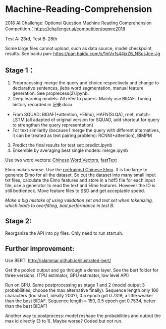 # Machine-Reading-Comprehension
2018 AI Challenge: Optional Question Machine Reading Comprehension
Competition：https://challenger.ai/competition/oqmrc2018

Test A: 23rd, Test B: 28th

Some large files cannot upload, such as data source, model checkpoint, results. See baidu pan: https://pan.baidu.com/s/1mVxfs44jxZ6_NSusJce-Jg

## Stage 1：
1. Preprocessing: merge the query and choice respectively and change to declarative sentences, jieba word segmentation, manual feature generation. See proprecess(2).ipynb.
2. Deep learning models: All refer to papers. Mainly use BIDAF. Tuning history recorded in 记录.docx
* From SQUAD: BIDAF(+attention, +Elmo), HAFN(SLQA), rnet, match-LSTM (all adapted of original version for SQUAD, add shortcut for query to strengthen the query representation)
* For text similarity (because I merge the query with different alternatives, it can be treated as text pairing problem): RCNN(+attention), BIMPM
3. Predict the final results for test set: predict.ipynb
4. Ensemble by averaging best single models: merge.ipynb

Use two word vectors: [Chinese Word Vectors](https://github.com/Embedding/Chinese-Word-Vectors), [fastText](https://fasttext.cc/docs/en/crawl-vectors.html)

Elmo makes worse. Use the [pretrained Chinese Elmo](https://github.com/HIT-SCIR/ELMoForManyLangs). It is too large to generate Elmo for all the dataset. So cut the dataset into many small input txt files, calculate the Elmo features and store in a hdf5 file for each input file, use a generator to read the text and Elmo features. However the IO is still bottleneck. Move feature files to SSD and get acceptable speed.

*Make a big mistake of using validation set and test set when tokenizing, which leads to overfitting, bad performance in test B.*

## Stage 2:
Reorganize the API into py files. Only need to run start.sh.

## Further improvement:
Use BERT. http://jalammar.github.io/illustrated-bert/

Get the pooled output and go through a dense layer. See the bert folder for three versions. (TPU estimator, GPU estimator, low level API)

Run on GPU. Same postprocessing as stage 1 and 2 (model output 3 probabilities, choose the max alternative finally). Sequence length only 100 characters (too short, ideally 200?), 0.5 epoch got 0.7319, a little weaker than the best BIDAF. Sequence length = 150, 0.5 epoch got 0.7534, better than the best BIDAF!

Another way to postprocess: model reshape the probabilities and output the max id directly (3 to 1). Maybe worse? Coded but not run.
